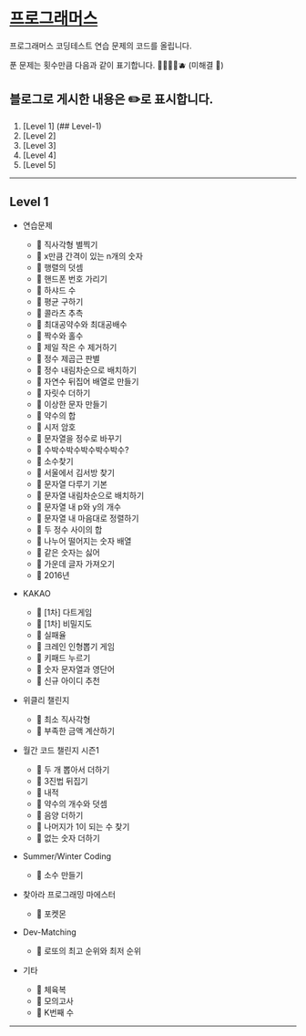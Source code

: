 # [프로그래머스](https://programmers.co.kr)


프로그래머스 코딩테스트 연습 문제의 코드를 올립니다.

푼 문제는 횟수만큼 다음과 같이 표기합니다. 🍎🍊🍋🍏🫐 (미해결 🌼)

블로그로 게시한 내용은 ✏️로 표시합니다.
---
1. [Level 1] (## Level-1)
2. [Level 2]
3. [Level 3]
4. [Level 4]
5. [Level 5]

---


## Level 1

- 연습문제
	- 🍎 직사각형 별찍기
	- 🍎 x만큼 간격이 있는 n개의 숫자
	- 🌼 행렬의 덧셈
	- 🍎 핸드폰 번호 가리기
	- 🍎 하샤드 수
	- 🍎 평균 구하기
	- 🌼 콜라츠 추측
	- 🌼 최대공약수와 최대공배수
	- 🍎 짝수와 홀수
	- 🍎 제일 작은 수 제거하기
	- 🌼 정수 제곱근 판별
	- 🌼 정수 내림차순으로 배치하기
	- 🌼 자연수 뒤집어 배열로 만들기
	- 🍎 자릿수 더하기
	- 🌼 이상한 문자 만들기
	- 🍎 약수의 합
	- 🌼 시저 암호
	- 🍎 문자열을 정수로 바꾸기
	- 🌼 수박수박수박수박수박수?
	- 🌼 소수찾기
	- 🌼 서울에서 김서방 찾기
	- 🌼 문자열 다루기 기본
	- 🍎 문자열 내림차순으로 배치하기
	- 🍎 문자열 내 p와 y의 개수
	- 🌼 문자열 내 마음대로 정렬하기
	- 🍎 두 정수 사이의 합
	- 🍎 나누어 떨어지는 숫자 배열
	- 🌼 같은 숫자는 싫어
	- 🍎 가운데 글자 가져오기
	- 🌼 2016년

- KAKAO
	- 🌼 [1차] 다트게임
	- 🌼 [1차] 비밀지도
	- 🌼 실패율
	- 🌼 크레인 인형뽑기 게임
	- 🌼 키패드 누르기
	- 🍎 숫자 문자열과 영단어
	- 🍎 신규 아이디 추천

- 위클리 챌린지
	- 🍎 최소 직사각형
	- 🌼 부족한 금액 계산하기

- 월간 코드 챌린지 시즌1
	- 🌼 두 개 뽑아서 더하기
	- 🌼 3진법 뒤집기
	- 🍎 내적
	- 🌼 약수의 개수와 덧셈
	- 🍎 음양 더하기
	- 🌼 나머지가 1이 되는 수 찾기
	- 🍎 없는 숫자 더하기

- Summer/Winter Coding
	- 🌼 소수 만들기 


- 찾아라 프로그래밍 마에스터
	- 🌼 포켓몬

- Dev-Matching
	- 🍎 로또의 최고 순위와 최저 순위

- 기타
	- 🍎 체육복
	- 🌼 모의고사
	- 🍎 K번째 수
---